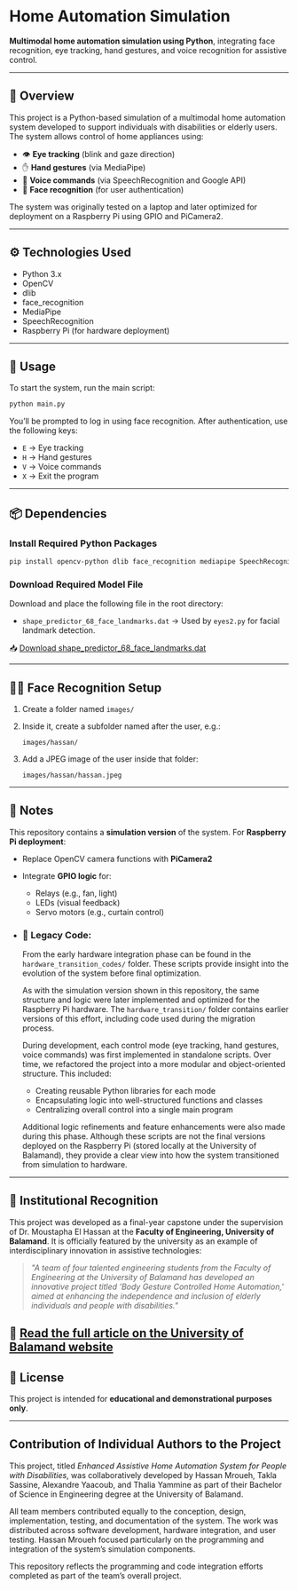# Home Automation Simulation

**Multimodal home automation simulation using Python**, integrating face recognition, eye tracking, hand gestures, and voice recognition for assistive control.

---

## 🧩 Overview

This project is a Python-based simulation of a multimodal home automation system developed to support individuals with disabilities or elderly users. The system allows control of home appliances using:

* 👁️ **Eye tracking** (blink and gaze direction)
* ✋ **Hand gestures** (via MediaPipe)
* 🎤 **Voice commands** (via SpeechRecognition and Google API)
* 🧑 **Face recognition** (for user authentication)

The system was originally tested on a laptop and later optimized for deployment on a Raspberry Pi using GPIO and PiCamera2.

---

## ⚙️ Technologies Used

* Python 3.x
* OpenCV
* dlib
* face\_recognition
* MediaPipe
* SpeechRecognition
* Raspberry Pi (for hardware deployment)

---

## 🚀 Usage

To start the system, run the main script:

```bash
python main.py
```

You’ll be prompted to log in using face recognition. After authentication, use the following keys:

* `E` → Eye tracking
* `H` → Hand gestures
* `V` → Voice commands
* `X` → Exit the program

---

## 📦 Dependencies

### Install Required Python Packages

```bash
pip install opencv-python dlib face_recognition mediapipe SpeechRecognition numpy
```

### Download Required Model File

Download and place the following file in the root directory:

* `shape_predictor_68_face_landmarks.dat`
  → Used by `eyes2.py` for facial landmark detection.

📥 [Download shape\_predictor\_68\_face\_landmarks.dat](https://www.kaggle.com/datasets/sergiovirahonda/shape-predictor-68-face-landmarksdat)

---

## 🧑‍🦰 Face Recognition Setup

1. Create a folder named `images/`

2. Inside it, create a subfolder named after the user, e.g.:

   ```
   images/hassan/
   ```

3. Add a JPEG image of the user inside that folder:

   ```
   images/hassan/hassan.jpeg
   ```

---

## 📝 Notes

This repository contains a **simulation version** of the system. For **Raspberry Pi deployment**:

* Replace OpenCV camera functions with **PiCamera2**
* Integrate **GPIO logic** for:

  * Relays (e.g., fan, light)
  * LEDs (visual feedback)
  * Servo motors (e.g., curtain control)
  
+ ### 🔧 Legacy Code:
  From the early hardware integration phase can be found in the `hardware_transition_codes/` folder. These scripts provide insight into the evolution of the system before final optimization.
  
  As with the simulation version shown in this repository, the same structure and logic were later implemented and optimized for the Raspberry Pi hardware. The `hardware_transition/` folder contains earlier versions of this effort, including code used during the migration process.
  
  During development, each control mode (eye tracking, hand gestures, voice commands) was first implemented in standalone scripts. Over time, we refactored the project into a more modular and object-oriented structure. This included:
  
  * Creating reusable Python libraries for each mode
  * Encapsulating logic into well-structured functions and classes
  * Centralizing overall control into a single main program
  
  Additional logic refinements and feature enhancements were also made during this phase. Although these scripts are not the final versions deployed on the Raspberry Pi (stored locally at the University of Balamand), they provide a clear view into how the system transitioned from simulation to hardware.


---
## 🏫 Institutional Recognition

This project was developed as a final-year capstone under the supervision of Dr. Moustapha El Hassan at the **Faculty of Engineering, University of Balamand**. It is officially featured by the university as an example of interdisciplinary innovation in assistive technologies:

> *"A team of four talented engineering students from the Faculty of Engineering at the University of Balamand has developed an innovative project titled 'Body Gesture Controlled Home Automation,' aimed at enhancing the independence and inclusion of elderly individuals and people with disabilities."*

📖 [Read the full article on the University of Balamand website](https://www.balamand.edu.lb/faculties/FOE/About/Pages/Details.aspx?FilterField1=ID&FilterValue1=542)
---
## 📄 License 

This project is intended for **educational and demonstrational purposes only**.

---
## Contribution of Individual Authors to the Project

This project, titled *Enhanced Assistive Home Automation System for People with Disabilities*, was collaboratively developed by Hassan Mroueh, Takla Sassine, Alexandre Yaacoub, and Thalia Yammine as part of their Bachelor of Science in Engineering degree at the University of Balamand.

All team members contributed equally to the conception, design, implementation, testing, and documentation of the system. The work was distributed across software development, hardware integration, and user testing. Hassan Mroueh focused particularly on the programming and integration of the system’s simulation components.

This repository reflects the programming and code integration efforts completed as part of the team’s overall project.

